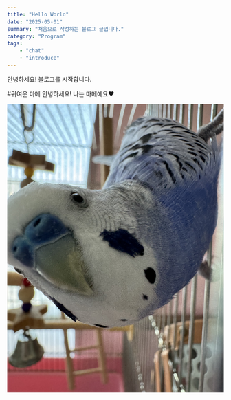 ```yaml
---
title: "Hello World"
date: "2025-05-01"
summary: "처음으로 작성하는 블로그 글입니다."
category: "Program" 
tags: 
    - "chat"
    - "introduce"
---
```


안녕하세요! 블로그를 시작합니다.
  
  
#귀여운 마메 
안녕하세요! 나는 마메에요❤️

![마메](/blog-images/mame.jpeg)